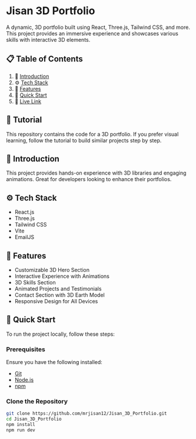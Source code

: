 # Jisan 3D Portfolio

A dynamic, 3D portfolio built using React, Three.js, Tailwind CSS, and more. This project provides an immersive experience and showcases various skills with interactive 3D elements.

## 📋 Table of Contents

1. 🤖 [Introduction](#introduction)
2. ⚙️ [Tech Stack](#tech-stack)
3. 🔋 [Features](#features)
4. 🤸 [Quick Start](#quick-start)
5. 🔗 [Live Link](#live-link)

## 🚨 Tutorial

This repository contains the code for a 3D portfolio. If you prefer visual learning, follow the tutorial to build similar projects step by step.

## 🤖 Introduction

This project provides hands-on experience with 3D libraries and engaging animations. Great for developers looking to enhance their portfolios.

## ⚙️ Tech Stack

- React.js
- Three.js
- Tailwind CSS
- Vite
- EmailJS

## 🔋 Features

- Customizable 3D Hero Section
- Interactive Experience with Animations
- 3D Skills Section
- Animated Projects and Testimonials
- Contact Section with 3D Earth Model
- Responsive Design for All Devices

## 🤸 Quick Start

To run the project locally, follow these steps:

### Prerequisites

Ensure you have the following installed:

- [Git](https://git-scm.com/)
- [Node.js](https://nodejs.org/)
- [npm](https://www.npmjs.com/)

### Clone the Repository

```bash
git clone https://github.com/mrjisan12/Jisan_3D_Portfolio.git
cd Jisan_3D_Portfolio
npm install 
npm run dev
